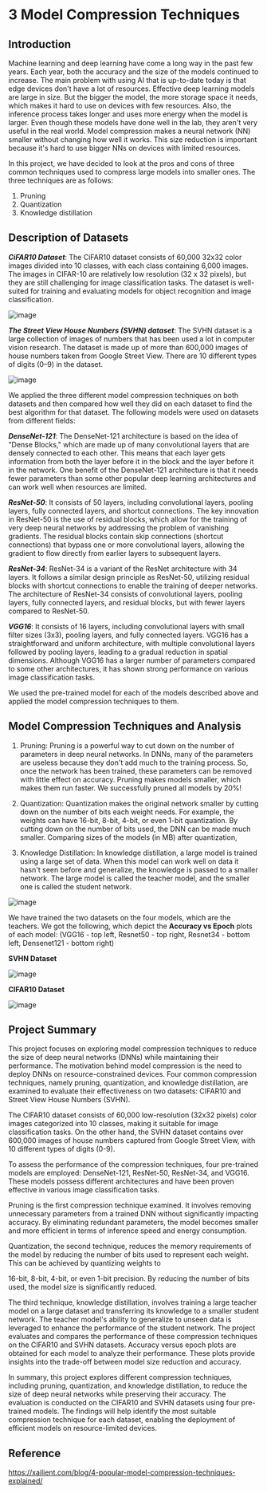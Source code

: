 # 3 Model Compression Techniques

## Introduction

Machine learning and deep learning have come a long way in the past few years. Each year, both
the accuracy and the size of the models continued to increase. The main problem with using AI
that is up-to-date today is that edge devices don't have a lot of resources. Effective deep learning
models are large in size. But the bigger the model, the more storage space it needs, which makes
it hard to use on devices with few resources. Also, the inference process takes longer and uses
more energy when the model is larger. Even though these models have done well in the lab, they
aren't very useful in the real world. Model compression makes a neural network (NN) smaller
without changing how well it works. This size reduction is important because it's hard to use
bigger NNs on devices with limited resources.

In this project, we have decided to look at the pros and cons of three common techniques used to
compress large models into smaller ones. The three techniques are as follows:

1. Pruning
2. Quantization
3. Knowledge distillation

## Description of Datasets

_**CiFAR10 Dataset**_: The CiFAR10 dataset consists of 60,000 32x32 color images divided into 10
classes, with each class containing 6,000 images. The images in CIFAR-10 are relatively low
resolution (32 x 32 pixels), but they are still challenging for image classification tasks. The
dataset is well-suited for training and evaluating models for object recognition and image
classification.

![image](https://github.com/HarshithK13/3-Model-Compression-Techniques/assets/84466567/a29e5cee-705c-4410-907b-81a969a670bf)

_**The Street View House Numbers (SVHN) dataset**_: The SVHN dataset is a large collection of
images of numbers that has been used a lot in computer vision research. The dataset is made up
of more than 600,000 images of house numbers taken from Google Street View. There are 10
different types of digits (0–9) in the dataset.

![image](https://github.com/HarshithK13/3-Model-Compression-Techniques/assets/84466567/f5a4bda5-6297-4079-9891-f840f1021cdc)    

We applied the three different model compression techniques on both datasets and then compared how
well they did on each dataset to find the best algorithm for that dataset. The following models were used
on datasets from different fields:

_**DenseNet-121**_: The DenseNet-121 architecture is based on the idea of "Dense Blocks," which
are made up of many convolutional layers that are densely connected to each other. This means
that each layer gets information from both the layer before it in the block and the layer before it
in the network. One benefit of the DenseNet-121 architecture is that it needs fewer parameters
than some other popular deep learning architectures and can work well when resources are
limited.

_**ResNet-50**_: It consists of 50 layers, including convolutional layers, pooling layers, fully
connected layers, and shortcut connections. The key innovation in ResNet-50 is the use of
residual blocks, which allow for the training of very deep neural networks by addressing the
problem of vanishing gradients. The residual blocks contain skip connections (shortcut
connections) that bypass one or more convolutional layers, allowing the gradient to flow directly
from earlier layers to subsequent layers.

_**ResNet-34**_: ResNet-34 is a variant of the ResNet architecture with 34 layers. It follows a similar
design principle as ResNet-50, utilizing residual blocks with shortcut connections to enable the
training of deeper networks. The architecture of ResNet-34 consists of convolutional layers,
pooling layers, fully connected layers, and residual blocks, but with fewer layers compared to
ResNet-50.

_**VGG16**_: It consists of 16 layers, including convolutional layers with small filter sizes (3x3),
pooling layers, and fully connected layers. VGG16 has a straightforward and uniform
architecture, with multiple convolutional layers followed by pooling layers, leading to a gradual
reduction in spatial dimensions. Although VGG16 has a larger number of parameters compared
to some other architectures, it has shown strong performance on various image classification
tasks.

We used the pre-trained model for each of the models described above and applied the model
compression techniques to them.

## Model Compression Techniques and Analysis

1. Pruning: Pruning is a powerful way to cut down on the number of parameters in deep
neural networks. In DNNs, many of the parameters are useless because they don't add
much to the training process. So, once the network has been trained, these parameters can
be removed with little effect on accuracy. Pruning makes models smaller, which makes
them run faster. We successfully pruned all models by 20%!

2. Quantization: Quantization makes the original network smaller by cutting down on the
number of bits each weight needs. For example, the weights can have 16-bit, 8-bit, 4-bit,
or even 1-bit quantization. By cutting down on the number of bits used, the DNN can be
made much smaller. Comparing sizes of the models (in MB) after quantization,

3. Knowledge Distillation: In knowledge distillation, a large model is trained using a large
set of data. When this model can work well on data it hasn't seen before and generalize,
the knowledge is passed to a smaller network. The large model is called the teacher
model, and the smaller one is called the student network.

![image](https://github.com/HarshithK13/3-Model-Compression-Techniques/assets/84466567/f529af7e-1e98-4121-9658-b4d50ed4c1a1)

We have trained the two datasets on the four models, which are the teachers. We got the
following, which depict the **Accuracy vs Epoch** plots of each model: (VGG16 - top left,
Resnet50 - top right, Resnet34 - bottom left, Densenet121 - bottom right)


**SVHN Dataset**

![image](https://github.com/HarshithK13/3-Model-Compression-Techniques/assets/84466567/d5d338b3-8822-47af-9bee-e5c133d0d6d9)

**CIFAR10 Dataset**

![image](https://github.com/HarshithK13/3-Model-Compression-Techniques/assets/84466567/c70762e1-8b03-4103-a5cc-0782d9a839bd)

## Project Summary

This project focuses on exploring model compression techniques to reduce the size of deep
neural networks (DNNs) while maintaining their performance. The motivation behind model
compression is the need to deploy DNNs on resource-constrained devices. Four common
compression techniques, namely pruning, quantization, and knowledge distillation, are examined
to evaluate their effectiveness on two datasets: CIFAR10 and Street View House Numbers
(SVHN).

The CIFAR10 dataset consists of 60,000 low-resolution (32x32 pixels) color images categorized
into 10 classes, making it suitable for image classification tasks. On the other hand, the SVHN
dataset contains over 600,000 images of house numbers captured from Google Street View, with
10 different types of digits (0-9).

To assess the performance of the compression techniques, four pre-trained models are employed:
DenseNet-121, ResNet-50, ResNet-34, and VGG16. These models possess different architectures
and have been proven effective in various image classification tasks.

Pruning is the first compression technique examined. It involves removing unnecessary
parameters from a trained DNN without significantly impacting accuracy. By eliminating
redundant parameters, the model becomes smaller and more efficient in terms of inference speed
and energy consumption.

Quantization, the second technique, reduces the memory requirements of the model by reducing
the number of bits used to represent each weight. This can be achieved by quantizing weights to

16-bit, 8-bit, 4-bit, or even 1-bit precision. By reducing the number of bits used, the model size is
significantly reduced.

The third technique, knowledge distillation, involves training a large teacher model on a large
dataset and transferring its knowledge to a smaller student network. The teacher model's ability
to generalize to unseen data is leveraged to enhance the performance of the student network.
The project evaluates and compares the performance of these compression techniques on the
CIFAR10 and SVHN datasets. Accuracy versus epoch plots are obtained for each model to
analyze their performance. These plots provide insights into the trade-off between model size
reduction and accuracy.

In summary, this project explores different compression techniques, including pruning,
quantization, and knowledge distillation, to reduce the size of deep neural networks while
preserving their accuracy. The evaluation is conducted on the CIFAR10 and SVHN datasets
using four pre-trained models. The findings will help identify the most suitable compression
technique for each dataset, enabling the deployment of efficient models on resource-limited
devices.

## Reference

https://xailient.com/blog/4-popular-model-compression-techniques-explained/



